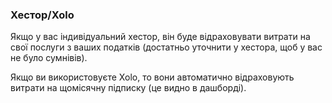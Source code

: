 ### Хестор/Xolo

Якщо у вас індивідуальний хестор, він буде відраховувати витрати на свої послуги з ваших податків (достатньо уточнити у
хестора, щоб у вас не було сумнівів).

Якщо ви використовуєте Xolo, то вони автоматично відраховують витрати на щомісячну підписку (це видно в дашборді).
